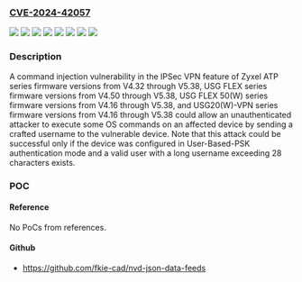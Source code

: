 ### [CVE-2024-42057](https://cve.mitre.org/cgi-bin/cvename.cgi?name=CVE-2024-42057)
![](https://img.shields.io/static/v1?label=Product&message=ATP%20series%20firmware&color=blue)
![](https://img.shields.io/static/v1?label=Product&message=USG%20FLEX%2050(W)%20series%20firmware&color=blue)
![](https://img.shields.io/static/v1?label=Product&message=USG%20FLEX%20series%20firmware&color=blue)
![](https://img.shields.io/static/v1?label=Product&message=USG20(W)-VPN%20series%20firmware&color=blue)
![](https://img.shields.io/static/v1?label=Version&message=%3D%20versions%20V4.16%20through%20V5.38%20&color=brighgreen)
![](https://img.shields.io/static/v1?label=Version&message=%3D%20versions%20V4.32%20through%20V5.38%20&color=brighgreen)
![](https://img.shields.io/static/v1?label=Version&message=%3D%20versions%20V4.50%20through%20V5.38%20&color=brighgreen)
![](https://img.shields.io/static/v1?label=Vulnerability&message=CWE-78%20Improper%20Neutralization%20of%20Special%20Elements%20used%20in%20an%20OS%20Command%20('OS%20Command%20Injection')&color=brighgreen)

### Description

A command injection vulnerability in the IPSec VPN feature of Zyxel ATP series firmware versions from V4.32 through V5.38, USG FLEX series firmware versions from V4.50 through V5.38, USG FLEX 50(W) series firmware versions from V4.16 through V5.38, and USG20(W)-VPN series firmware versions from V4.16 through V5.38 could allow an unauthenticated attacker to execute some OS commands on an affected device by sending a crafted username to the vulnerable device. Note that this attack could be successful only if the device was configured in User-Based-PSK authentication mode and a valid user with a long username exceeding 28 characters exists.

### POC

#### Reference
No PoCs from references.

#### Github
- https://github.com/fkie-cad/nvd-json-data-feeds

